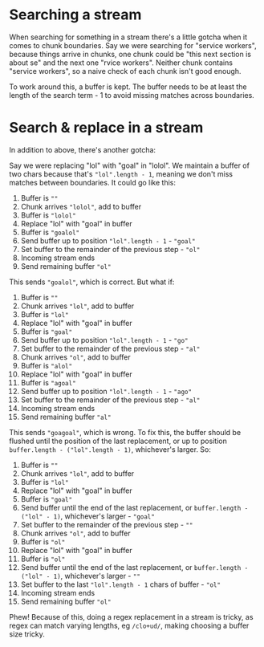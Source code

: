 # Searching a stream

When searching for something in a stream there's a little gotcha when it comes to chunk boundaries. Say we were searching for "service workers", because things arrive in chunks, one chunk could be "this next section is about se" and the next one "rvice workers". Neither chunk contains "service workers", so a naive check of each chunk isn't good enough.

To work around this, a buffer is kept. The buffer needs to be at least the length of the search term - 1 to avoid missing matches across boundaries.

# Search & replace in a stream

In addition to above, there's another gotcha:

Say we were replacing "lol" with "goal" in "lolol". We maintain a buffer of two chars because that's `"lol".length - 1`, meaning we don't miss matches between boundaries. It could go like this:

1. Buffer is `""`
2. Chunk arrives `"lolol"`, add to buffer
3. Buffer is `"lolol"`
4. Replace "lol" with "goal" in buffer
5. Buffer is `"goalol"`
6. Send buffer up to position `"lol".length - 1` - `"goal"`
7. Set buffer to the remainder of the previous step - `"ol"`
8. Incoming stream ends
9. Send remaining buffer `"ol"`

This sends `"goalol"`, which is correct. But what if:

1. Buffer is `""`
2. Chunk arrives `"lol"`, add to buffer
3. Buffer is `"lol"`
4. Replace "lol" with "goal" in buffer
5. Buffer is `"goal"`
6. Send buffer up to position `"lol".length - 1` - `"go"`
7. Set buffer to the remainder of the previous step - `"al"`
8. Chunk arrives `"ol"`, add to buffer
9. Buffer is `"alol"`
10. Replace "lol" with "goal" in buffer
11. Buffer is `"agoal"`
12. Send buffer up to position `"lol".length - 1` - `"ago"`
13. Set buffer to the remainder of the previous step - `"al"`
14. Incoming stream ends
15. Send remaining buffer `"al"`

This sends `"goagoal"`, which is wrong. To fix this, the buffer should be flushed until the position of the last replacement, or up to position `buffer.length - ("lol".length - 1)`, whichever's larger. So:

1. Buffer is `""`
2. Chunk arrives `"lol"`, add to buffer
3. Buffer is `"lol"`
4. Replace "lol" with "goal" in buffer
5. Buffer is `"goal"`
6. Send buffer until the end of the last replacement, or `buffer.length - ("lol" - 1)`, whichever's larger - `"goal"`
7. Set buffer to the remainder of the previous step - `""`
8. Chunk arrives `"ol"`, add to buffer
9. Buffer is `"ol"`
10. Replace "lol" with "goal" in buffer
11. Buffer is `"ol"`
12. Send buffer until the end of the last replacement, or `buffer.length - ("lol" - 1)`, whichever's larger - `""`
13. Set buffer to the last `"lol".length - 1` chars of buffer - `"ol"`
14. Incoming stream ends
15. Send remaining buffer `"ol"`

Phew! Because of this, doing a regex replacement in a stream is tricky, as regex can match varying lengths, eg `/clo+ud/`, making choosing a buffer size tricky.
